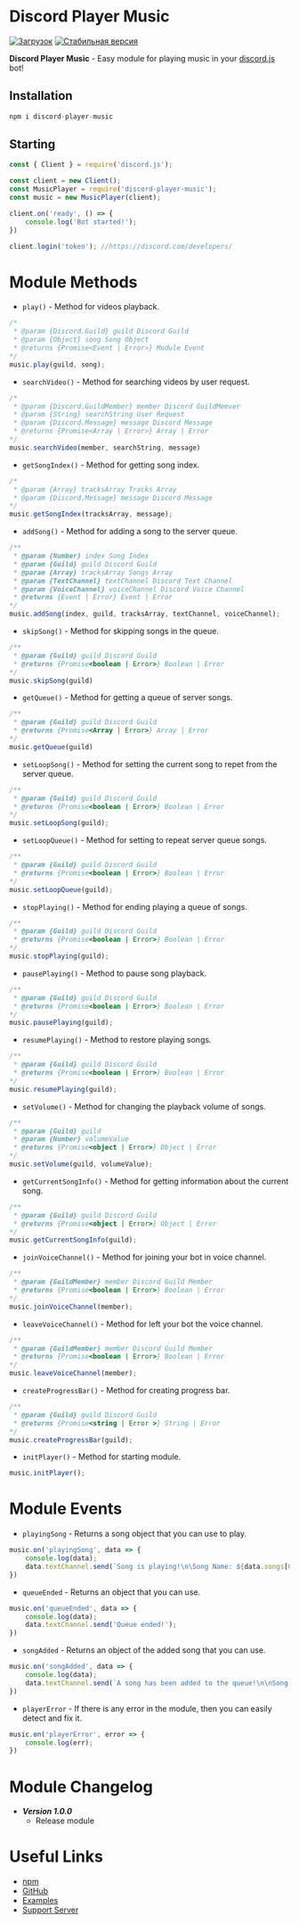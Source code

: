# Discord Player Music

[![Загрузок](https://img.shields.io/npm/dt/discord-player-music?style=for-the-badge)](https://www.npmjs.com/package/discord-player-music)
[![Стабильная версия](https://img.shields.io/npm/v/discord-player-music?style=for-the-badge)](https://www.npmjs.com/package/discord-player-music)

**Discord Player Music** - Easy module for playing music in your [discord.js](https://discord.js.org/) bot!

## Installation

```js
npm i discord-player-music
```

## Starting

```js
const { Client } = require('discord.js');

const client = new Client();
const MusicPlayer = require('discord-player-music');
const music = new MusicPlayer(client);

client.on('ready', () => {
    console.log('Bot started!');
})

client.login('token'); //https://discord.com/developers/
```

# Module Methods

* `play()` - Method for videos playback.
```js
/*
 * @param {Discord.Guild} guild Discord Guild
 * @param {Object} song Song Object
 * @returns {Promise<Event | Error>} Module Event
*/
music.play(guild, song);
```
* `searchVideo()` - Method for searching videos by user request.
```js
/*
 * @param {Discord.GuildMember} member Discord GuildMemver
 * @param {String} searchString User Request
 * @param {Discord.Message} message Discord Message
 * @returns {Promise<Array | Error>} Array | Error
*/
music.searchVideo(member, searchString, message)
```
* `getSongIndex()` - Method for getting song index.
```js
/*
 * @param {Array} tracksArray Tracks Array
 * @param {Discord.Message} message Discord Message
*/
music.getSongIndex(tracksArray, message);
```
* `addSong()` - Method for adding a song to the server queue.
```js
/**
 * @param {Number} index Song Index
 * @param {Guild} guild Discord Guild
 * @param {Array} tracksArray Songs Array 
 * @param {TextChannel} textChannel Discord Text Channel 
 * @param {VoiceChannel} voiceChannel Discord Voice Channel 
 * @returns {Event | Error} Event | Error
*/
music.addSong(index, guild, tracksArray, textChannel, voiceChannel);
```
* `skipSong()` - Method for skipping songs in the queue.
```js
/**
 * @param {Guild} guild Discord Guild
 * @returns {Promise<boolean | Error>} Boolean | Error
*/
music.skipSong(guild)
```
* `getQueue()` - Method for getting a queue of server songs.
```js
/**
 * @param {Guild} guild Discord Guild
 * @returns {Promise<Array | Error>} Array | Error
*/
music.getQueue(guild)
```
* `setLoopSong()` - Method for setting the current song to repet from the server queue.
```js
/**
 * @param {Guild} guild Discord Guild
 * @returns {Promise<boolean | Error>} Boolean | Error
*/
music.setLoopSong(guild);
```
* `setLoopQueue()` - Method for setting to repeat server queue songs.
```js
/**
 * @param {Guild} guild Discord Guild
 * @returns {Promise<boolean | Error>} Boolean | Error
*/
music.setLoopQueue(guild);
```
* `stopPlaying()` - Method for ending playing a queue of songs.
```js
/**
 * @param {Guild} guild Discord Guild 
 * @returns {Promise<boolean | Error>} Boolean | Error
*/
music.stopPlaying(guild);
```
* `pausePlaying()` - Method to pause song playback.
```js
/**
 * @param {Guild} guild Discord Guild
 * @returns {Promise<boolean | Error>} Boolean | Error
*/
music.pausePlaying(guild);
```
* `resumePlaying()` - Method to restore playing songs.
```js
/**
 * @param {Guild} guild Discord Guild
 * @returns {Promise<boolean | Error>} Boolean | Error
*/
music.resumePlaying(guild);
```
* `setVolume()` - Method for changing the playback volume of songs.
```js
/**
 * @param {Guild} guild 
 * @param {Number} volumeValue 
 * @returns {Promise<object | Error>} Object | Error
*/
music.setVolume(guild, volumeValue);
```
* `getCurrentSongInfo()` - Method for getting information about the current song.
```js
/**
 * @param {Guild} guild Discord Guild
 * @returns {Promise<object | Error>} Object | Error
*/
music.getCurrentSongInfo(guild);
```
* `joinVoiceChannel()` - Method for joining your bot in voice channel.
```js
/**
 * @param {GuildMember} member Discord Guild Member 
 * @returns {Promise<boolean | Error>} Boolean | Error 
*/
music.joinVoiceChannel(member);
```
* `leaveVoiceChannel()` - Method for left your bot the voice channel.
```js
/**
 * @param {GuildMember} member Discord Guild Member 
 * @returns {Promise<boolean | Error>} Boolean | Error 
*/
music.leaveVoiceChannel(member);
```
* `createProgressBar()` - Method for creating progress bar.
```js
/**
 * @param {Guild} guild Discord Guild
 * @returns {Promise<string | Error >} String | Error
*/
music.createProgressBar(guild);
```
* `initPlayer()` - Method for starting module.
```js
music.initPlayer();
```

# Module Events

* `playingSong` - Returns a song object that you can use to play. 
```js
music.on('playingSong', data => {
    console.log(data);
    data.textChannel.send(`Song is playing!\n\Song Name: ${data.songs[0].title}\Song Url: ${data.songs[0].url}`);
})
```
* `queueEnded` - Returns an object that you can use. 
```js
music.on('queueEnded', data => {
    console.log(data);
    data.textChannel.send('Queue ended!');
})
```
* `songAdded` - Returns an object of the added song that you can use. 
```js
music.on('songAdded', data => {
    console.log(data);
    data.textChannel.send(`A song has been added to the queue!\n\nSong Name: ${data.title}\nSong Url: ${data.url}`);
})
```
* `playerError` - If there is any error in the module, then you can easily detect and fix it. 
```js
music.on('playerError', error => {
    console.log(err);
})
```

# Module Changelog
* ***Version 1.0.0***
  * Release module

# Useful Links
* [npm](https://www.npmjs.com/package/discord-player-music)
* [GitHub](https://github.com/xyligan-gp/discord-player-music)
* [Examples](https://github.com/xyligan-gp/discord-player-music/blob/main/example/)
* [Support Server](https://discord.gg/CfxyvqZrVm)
